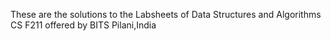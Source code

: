 These are the solutions to the Labsheets of Data Structures and Algorithms CS F211 offered by BITS Pilani,India 
